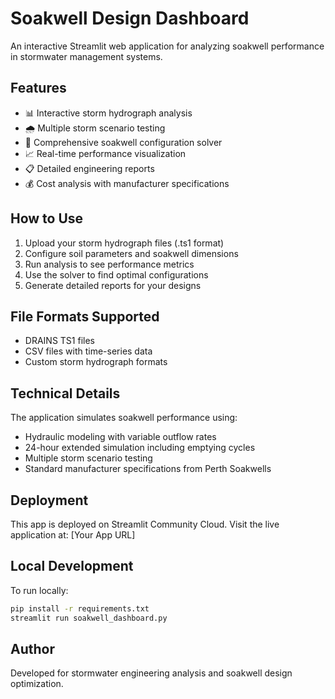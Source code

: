 # Soakwell Design Dashboard

An interactive Streamlit web application for analyzing soakwell performance in stormwater management systems.

## Features

- 📊 Interactive storm hydrograph analysis
- 🌧️ Multiple storm scenario testing
- 🔧 Comprehensive soakwell configuration solver
- 📈 Real-time performance visualization
- 📋 Detailed engineering reports
- 💰 Cost analysis with manufacturer specifications

## How to Use

1. Upload your storm hydrograph files (.ts1 format)
2. Configure soil parameters and soakwell dimensions
3. Run analysis to see performance metrics
4. Use the solver to find optimal configurations
5. Generate detailed reports for your designs

## File Formats Supported

- DRAINS TS1 files
- CSV files with time-series data
- Custom storm hydrograph formats

## Technical Details

The application simulates soakwell performance using:
- Hydraulic modeling with variable outflow rates
- 24-hour extended simulation including emptying cycles
- Multiple storm scenario testing
- Standard manufacturer specifications from Perth Soakwells

## Deployment

This app is deployed on Streamlit Community Cloud. Visit the live application at: [Your App URL]

## Local Development

To run locally:

```bash
pip install -r requirements.txt
streamlit run soakwell_dashboard.py
```

## Author

Developed for stormwater engineering analysis and soakwell design optimization.
